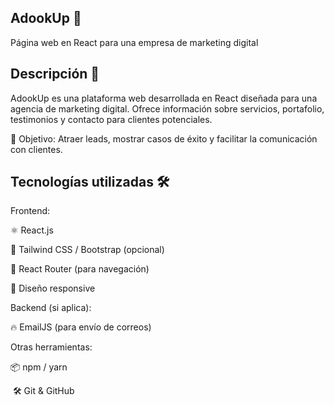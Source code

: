 ## AdookUp 🚀
  
  Página web en React para una empresa de marketing digital
  
  ## Descripción 📌
  
  AdookUp es una plataforma web desarrollada en React diseñada para una agencia de marketing digital. Ofrece información sobre servicios, portafolio, testimonios y contacto para clientes potenciales.
  
  🔗 Objetivo: Atraer leads, mostrar casos de éxito y facilitar la comunicación con clientes.
  
  ## Tecnologías utilizadas 🛠
  
  Frontend: 
  
  ⚛ React.js
  
  🎨 Tailwind CSS / Bootstrap (opcional)
  
  🚀 React Router (para navegación)
  
  📱 Diseño responsive
  
  Backend (si aplica):
  
  🔥 EmailJS (para envío de correos)
  
  Otras herramientas:
  
  📦 npm / yarn
  
  🛠 Git & GitHub
